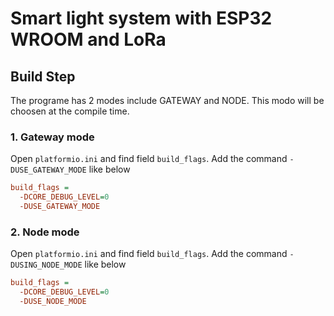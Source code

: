 # Smart light system with ESP32 WROOM and LoRa
## Build Step
The programe has 2 modes include GATEWAY and NODE. This modo will be choosen at the compile time.
### 1. Gateway mode
Open `platformio.ini` and find field `build_flags`. Add the command `-DUSE_GATEWAY_MODE` like below
```ini
build_flags = 
  -DCORE_DEBUG_LEVEL=0
  -DUSE_GATEWAY_MODE
```

### 2. Node mode
Open `platformio.ini` and find field `build_flags`. Add the command `-DUSING_NODE_MODE` like below
```ini
build_flags = 
  -DCORE_DEBUG_LEVEL=0
  -DUSE_NODE_MODE
```

